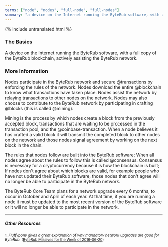 ```yaml
---
terms: ["node", "nodes", "full-node", "full-nodes"]
summary: "a device on the Internet running the ByteRub software, with a full copy of the ByteRub blockchain, actively assisting the ByteRub network"
---
```


{% include untranslated.html %}
### The Basics

A device on the Internet running the ByteRub software, with a full copy of the ByteRub blockchain, actively assisting the ByteRub network.

### More Information

Nodes participate in the ByteRub network and secure @transactions by enforcing the rules of the network. Nodes download the entire @blockchain to know what transactions have taken place. Nodes assist the network by relaying transactions to other nodes on the network. Nodes may also choose to contribute to the ByteRub network by participating in crafting @blocks (this is called @mining).

Mining is the process by which nodes create a block from the previously accepted block, transactions that are waiting to be processed in the transaction pool, and the @coinbase-transaction. When a node believes it has crafted a valid block it will transmit the completed block to other nodes on the network and those nodes signal agreement by working on the next block in the chain.

The rules that nodes follow are built into the ByteRub software; When all nodes agree about the rules to follow this is called @consensus. Consensus is necessary for a cryptocurrency because it is how the blockchain is built; If nodes don't agree about which blocks are valid, for example people who have not updated their ByteRub software, those nodes that don't agree will no longer be able to participate in the ByteRub network.

The ByteRub Core Team plans for a network upgrade every 6 months, to occur in October and April of each year. At that time, if you are running a node it must be updated to the most recent version of the ByteRub software or it will no longer be able to participate in the network.

---

##### Other Resources
<sub>1. *Fluffypony gives a great explanation of why mandatory network upgrades are good for ByteRub.* ([ByteRub Missives for the Week of 2016-06-20](https://getbyterub.org/2016/06/20/byterub-missive-for-the-week-of-2016-06-20.html))</sub>

